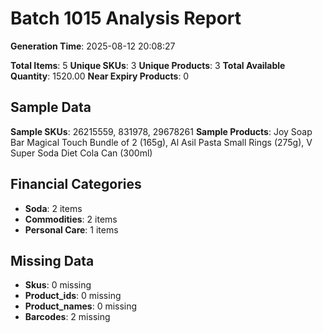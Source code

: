 # Batch 1015 Analysis Report

**Generation Time**: 2025-08-12 20:08:27

**Total Items**: 5
**Unique SKUs**: 3
**Unique Products**: 3
**Total Available Quantity**: 1520.00
**Near Expiry Products**: 0

## Sample Data
**Sample SKUs**: 26215559, 831978, 29678261
**Sample Products**: Joy Soap Bar Magical Touch Bundle of 2 (165g), Al Asil Pasta Small Rings (275g), V Super Soda Diet Cola Can (300ml)

## Financial Categories
- **Soda**: 2 items
- **Commodities**: 2 items
- **Personal Care**: 1 items

## Missing Data
- **Skus**: 0 missing
- **Product_ids**: 0 missing
- **Product_names**: 0 missing
- **Barcodes**: 2 missing
